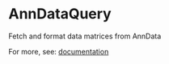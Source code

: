 # AnnDataQuery
Fetch and format data matrices from AnnData

For more, see: [documentation](https://scdiffeq.gitbook.io/anndataquery/)
